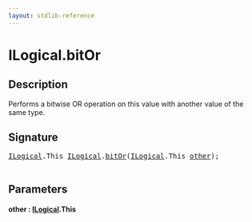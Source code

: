 ```yaml
---
layout: stdlib-reference
---
```


# ILogical\.bitOr

## Description

Performs a bitwise OR operation on this value with another value of the same type.




## Signature 

<pre>
<a href="../index.md" class="code_type">ILogical</a>.<span class="code_keyword">This</span> <a href="../index.md" class="code_type">ILogical</a>.<a href=".">bitOr</a>(<a href="../index.md" class="code_type">ILogical</a>.<span class="code_keyword">This</span> <a href=".#decl-other" class="code_param">other</a>);

</pre>

## Parameters

####  <a id="decl-other"></a>other  : [ILogical](../index.md)\.This

